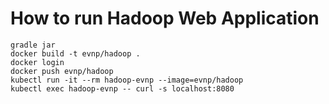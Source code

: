 # How to run Hadoop Web Application

```
gradle jar
docker build -t evnp/hadoop .
docker login
docker push evnp/hadoop
kubectl run -it --rm hadoop-evnp --image=evnp/hadoop
kubectl exec hadoop-evnp -- curl -s localhost:8080
```
